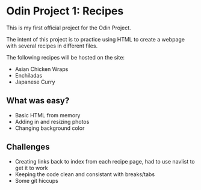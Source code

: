 <p><h1>Odin Project 1: Recipes</h1>
    <p>This is my first official project for the Odin Project.
    <p>The intent of this project is to practice using HTML to create a webpage with several recipes in different files. 
    <p>The following recipes will be hosted on the site:
    <ul>
        <li>Asian Chicken Wraps</li>
        <li>Enchiladas</li>
        <li>Japanese Curry</li>
    </ul>

<p><h2>What was easy?</h2>
    <ul>
        <li>Basic HTML from memory</li>
        <li>Adding in and resizing photos</li>
        <li>Changing background color</li>
    </ul>

<p><h2>Challenges</h2>
    <ul>
        <li>Creating links back to index from each recipe page, had to use navlist to get it to work</li>
        <li>Keeping the code clean and consistant with breaks/tabs</li>
        <li>Some git hiccups </li>